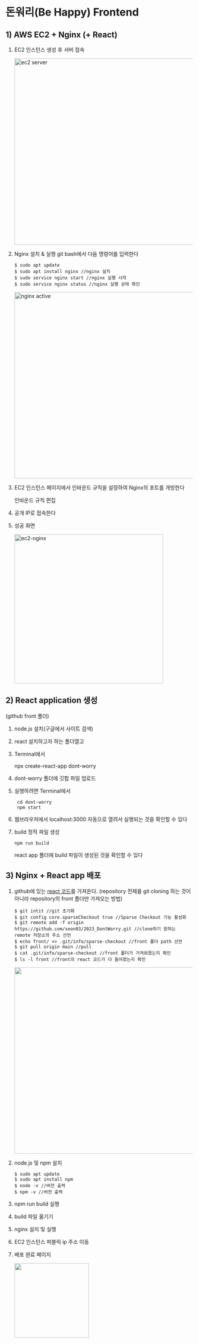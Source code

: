 # 돈워리(Be Happy) Frontend

## 1) AWS EC2 + Nginx (+ React)

1. EC2 인스턴스 생성 후 서버 접속
   
   <img alt="ec2 server" src="https://github.com/keke5149/2023_DontWorry/assets/108112575/3a28d0db-3697-4044-9848-ce937b970bc6" width=500/>
2. Nginx 설치 & 실행
   git bash에서 다음 명령어를 입력한다
   ```
   $ sudo apt update
   $ sudo apt install nginx //nginx 설치
   $ sudo service nginx start //nginx 실행 시작
   $ sudo service nginx status //nginx 실행 상태 확인
   ```
   <img alt="nginx active" src="https://github.com/keke5149/2023_DontWorry/assets/108112575/e177e624-e27b-414f-80e2-e867fb07c452" width=500/>
3. EC2 인스턴스 페이지에서 인바운드 규칙을 설정하여 Nginx의 포트를 개방한다
 
   인바운드 규칙 편집
4. 공개 IP로 접속한다
5. 성공 화면

   <img alt="ec2-nginx" src="https://github.com/keke5149/2023_DontWorry/assets/108112575/66fd01d1-1431-48ec-a78e-ab8076fd0231" width=400/>


## 2) React application 생성

(github front 폴더)

1. node.js 설치(구글에서 사이트 검색)
2. react 설치하고자 하는 폴더열고
3. Terminal에서
   
    npx create-react-app dont-worry
   
4. dont-worry 폴더에 깃헙 파일 업로드
5. 실행하려면 Terminal에서
   ```
    cd dont-worry
    npm start
   ```
6. 웹브라우저에서 localhost:3000 자동으로 열려서 실행되는 것을 확인할 수 있다
7. build 정적 파일 생성
   ```
   npm run build
   ```
   react app 폴더에 build 파일이 생성된 것을 확인할 수 있다

## 3) Nginx + React app 배포

1. github에 있는 [react 코드](https://github.com/keke5149/2023_DontWorry/tree/main/front)를 가져온다. (repository 전체를 git cloning 하는 것이 아니라 repository의 front 폴더만 가져오는 방법)
   ```
   $ git intit //git 초기화
   $ git config core.sparseCheckout true //Sparse Checkout 기능 활성화
   $ git remote add -f origin https://github.com/seon03/2023_DontWorry.git //clone하기 원하는 remote 저장소의 주소 선언
   $ echo front/ >> .git/info/sparse-checkout //front 폴더 path 선언
   $ git pull origin main //pull
   $ cat .git/info/sparse-checkout //front 폴더가 가져와졌는지 확인
   $ ls -l front //front의 react 코드가 다 들어왔는지 확인
   ```
   <img src="https://github.com/keke5149/2023_DontWorry/assets/108112575/4bbe3c49-63c4-4574-8004-a691c66f81ef" width=500/>

2. node.js 및 npm 설치
   ```
   $ sudo apt update
   $ sudo apt install npm
   $ node -v //버전 출력
   $ npm -v //버전 출력
   ```

3. npm run build 실행
4. build 파일 옮기기
5. nginx 설치 및 실행
6. EC2 인스턴스 퍼블릭 ip 주소 이동
7. 배포 완료 페이지
   
   <img src="https://github.com/keke5149/2023_DontWorry/assets/108112575/7ef062c1-1286-4339-a312-bd46054ec3ab" width=200/>

   
   


